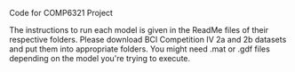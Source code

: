 Code for COMP6321 Project

The instructions to run each model is given in the ReadMe files of their respective folders. Please download BCI Competition IV 2a and 2b datasets and put them into appropriate folders. You might need .mat or .gdf files depending on the model you're trying to execute.
